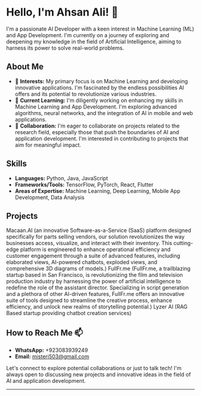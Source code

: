 # Hello, I'm Ahsan Ali! 👋

I'm a passionate AI Developer with a keen interest in Machine Learning (ML) and App Development. I'm currently on a journey of exploring and deepening my knowledge in the field of Artificial Intelligence, aiming to harness its power to solve real-world problems.

## About Me

- 👀 **Interests:** My primary focus is on Machine Learning and developing innovative applications. I'm fascinated by the endless possibilities AI offers and its potential to revolutionize various industries.
- 🌱 **Current Learning:** I'm diligently working on enhancing my skills in Machine Learning and App Development. I'm exploring advanced algorithms, neural networks, and the integration of AI in mobile and web applications.
- 💞️ **Collaboration:** I'm eager to collaborate on projects related to the research field, especially those that push the boundaries of AI and application development. I'm interested in contributing to projects that aim for meaningful impact.

## Skills

- **Languages:** Python, Java, JavaScript
- **Frameworks/Tools:** TensorFlow, PyTorch, React, Flutter
- **Areas of Expertise:** Machine Learning, Deep Learning, Mobile App Development, Data Analysis

## Projects

Macaan.AI (an innovative Software-as-a-Service (SaaS) platform designed specifically for parts selling vendors, our solution revolutionizes the way businesses access, visualize, and interact with their inventory. This cutting-edge platform is engineered to enhance operational efficiency and customer engagement through a suite of advanced features, including elaborated views, AI-powered chatbots, exploded views, and comprehensive 3D diagrams of models.)
FullFr.me (FullFr.me, a trailblazing startup based in San Francisco, is revolutionizing the film and television production industry by harnessing the power of artificial intelligence to redefine the role of the assistant director. Specializing in script generation and a plethora of other AI-driven features, FullFr.me offers an innovative suite of tools designed to streamline the creative process, enhance efficiency, and unlock new realms of storytelling potential.)
Lyzer AI (RAG Based startup providing chatbot creation services) 

## How to Reach Me 📫

- **WhatsApp:** +923083939249
- **Email:** misterj503@gmail.com

Let's connect to explore potential collaborations or just to talk tech! I'm always open to discussing new projects and innovative ideas in the field of AI and application development.

---
